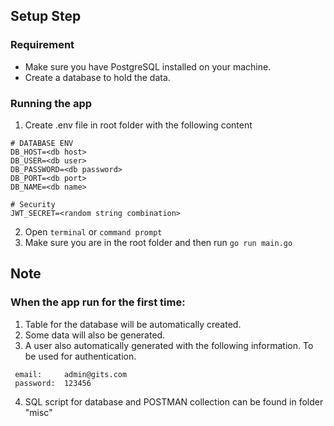 ## Setup Step
### Requirement
- Make sure you have PostgreSQL installed on your machine.
- Create a database to hold the data.

### Running the app
1. Create .env file in root folder with the following content
```env
# DATABASE ENV
DB_HOST=<db host>
DB_USER=<db user>
DB_PASSWORD=<db password>
DB_PORT=<db port>
DB_NAME=<db name>

# Security
JWT_SECRET=<random string combination>
```
2. Open `terminal` or `command prompt`
3. Make sure you are in the root folder and then run `go run main.go`

## Note
### When the app run for the first time:

1. Table for the database will be automatically created. 
2. Some data will also be generated. 
3. A user also automatically generated with the following information. To be used for authentication.
```
 email:     admin@gits.com
 password:  123456
```
4. SQL script for database and POSTMAN collection can be found in folder "misc"
